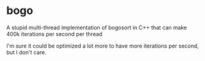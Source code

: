# bogo
A stupid multi-thread implementation of bogosort in C++ that can make 400k iterations per second per thread

I'm sure it could be optimized a lot more to have more iterations per second, but I don't care.
